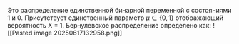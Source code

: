 Это распределение единственной бинарной переменной с состояниями 1 и 0. Присутствует единственный параметр $\mu \in\{0,1\}$ отображающий вероятность X = 1. 
Бернулевское распределение определено как:
![[Pasted image 20250617132958.png]]
